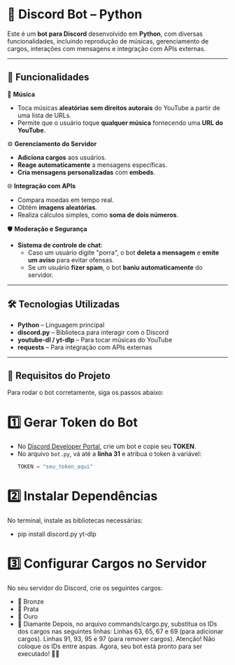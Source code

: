 # 🤖 Discord Bot – Python  

Este é um **bot para Discord** desenvolvido em **Python**, com diversas funcionalidades, incluindo reprodução de músicas, gerenciamento de cargos, interações com mensagens e integração com APIs externas.  

---

## 🚀 Funcionalidades  
🎵 **Música**  
- Toca músicas **aleatórias sem direitos autorais** do YouTube a partir de uma lista de URLs.  
- Permite que o usuário toque **qualquer música** fornecendo uma **URL do YouTube**.  

⚙️ **Gerenciamento do Servidor**  
- **Adiciona cargos** aos usuários.  
- **Reage automaticamente** a mensagens específicas.  
- **Cria mensagens personalizadas** com **embeds**.  

🌐 **Integração com APIs**  
- Compara moedas em tempo real.  
- Obtém **imagens aleatórias**.  
- Realiza cálculos simples, como **soma de dois números**.  

🛡️ **Moderação e Segurança**  
- **Sistema de controle de chat**:  
  - Caso um usuário digite "porra", o bot **deleta a mensagem** e **emite um aviso** para evitar ofensas.  
  - Se um usuário **fizer spam**, o bot **baniu automaticamente** do servidor.  

---

## 🛠️ Tecnologias Utilizadas  
- **Python** – Linguagem principal  
- **discord.py** – Biblioteca para interagir com o Discord  
- **youtube-dl / yt-dlp** – Para tocar músicas do YouTube  
- **requests** – Para integração com APIs externas  

---
## 📌 Requisitos do Projeto  

Para rodar o bot corretamente, siga os passos abaixo:  

# 1️⃣ **Gerar Token do Bot**  
- No [Discord Developer Portal](https://discord.com/developers/applications), crie um bot e copie seu **TOKEN**.  
- No arquivo `bot.py`, vá até a **linha 31** e atribua o token à variável:  
  ```python
  TOKEN = "seu_token_aqui"
  
# 2️⃣ Instalar Dependências

No terminal, instale as bibliotecas necessárias:

- pip install discord.py yt-dlp

# 3️⃣ Configurar Cargos no Servidor

No seu servidor do Discord, crie os seguintes cargos:
- 🥉 Bronze
- 🥈 Prata
- 🥇 Ouro
- 💎 Diamante
Depois, no arquivo commands/cargo.py, substitua os IDs dos cargos nas seguintes linhas:
Linhas 63, 65, 67 e 69 (para adicionar cargos).
Linhas 91, 93, 95 e 97 (para remover cargos).
Atenção! Não coloque os IDs entre aspas.
Agora, seu bot está pronto para ser executado! 🚀🎵
